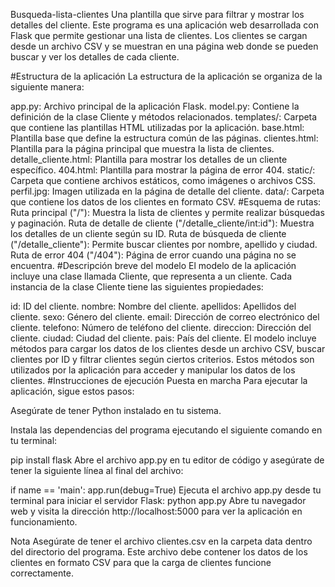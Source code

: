 Busqueda-lista-clientes
Una plantilla que sirve para filtrar y mostrar los detalles del cliente. Este programa es una aplicación web desarrollada con Flask que permite gestionar una lista de clientes. Los clientes se cargan desde un archivo CSV y se muestran en una página web donde se pueden buscar y ver los detalles de cada cliente.

#Estructura de la aplicación La estructura de la aplicación se organiza de la siguiente manera:

app.py: Archivo principal de la aplicación Flask.
model.py: Contiene la definición de la clase Cliente y métodos relacionados.
templates/: Carpeta que contiene las plantillas HTML utilizadas por la aplicación.
base.html: Plantilla base que define la estructura común de las páginas.
clientes.html: Plantilla para la página principal que muestra la lista de clientes.
detalle_cliente.html: Plantilla para mostrar los detalles de un cliente específico.
404.html: Plantilla para mostrar la página de error 404.
static/: Carpeta que contiene archivos estáticos, como imágenes o archivos CSS.
perfil.jpg: Imagen utilizada en la página de detalle del cliente.
data/: Carpeta que contiene los datos de los clientes en formato CSV. #Esquema de rutas: Ruta principal ("/"): Muestra la lista de clientes y permite realizar búsquedas y paginación. Ruta de detalle de cliente ("/detalle_cliente/int:id"): Muestra los detalles de un cliente según su ID. Ruta de búsqueda de cliente ("/detalle_cliente"): Permite buscar clientes por nombre, apellido y ciudad. Ruta de error 404 ("/404"): Página de error cuando una página no se encuentra.
#Descripción breve del modelo El modelo de la aplicación incluye una clase llamada Cliente, que representa a un cliente. Cada instancia de la clase Cliente tiene las siguientes propiedades:

id: ID del cliente.
nombre: Nombre del cliente.
apellidos: Apellidos del cliente.
sexo: Género del cliente.
email: Dirección de correo electrónico del cliente.
telefono: Número de teléfono del cliente.
direccion: Dirección del cliente.
ciudad: Ciudad del cliente.
pais: País del cliente.
El modelo incluye métodos para cargar los datos de los clientes desde un archivo CSV, buscar clientes por ID y filtrar clientes según ciertos criterios. Estos métodos son utilizados por la aplicación para acceder y manipular los datos de los clientes.
#Instrucciones de ejecución Puesta en marcha Para ejecutar la aplicación, sigue estos pasos:

Asegúrate de tener Python instalado en tu sistema.

Instala las dependencias del programa ejecutando el siguiente comando en tu terminal:

pip install flask Abre el archivo app.py en tu editor de código y asegúrate de tener la siguiente línea al final del archivo:

if name == 'main': app.run(debug=True) Ejecuta el archivo app.py desde tu terminal para iniciar el servidor Flask: python app.py Abre tu navegador web y visita la dirección http://localhost:5000 para ver la aplicación en funcionamiento.

Nota Asegúrate de tener el archivo clientes.csv en la carpeta data dentro del directorio del programa. Este archivo debe contener los datos de los clientes en formato CSV para que la carga de clientes funcione correctamente.